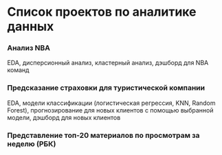 # Список проектов по аналитике данных

### Анализ NBA
EDA, дисперсионный анализ, кластерный анализ, дэшборд для NBA команд

### Предсказание страховки для туристической компании
EDA, модели классификации (логистическая регрессия, KNN, Random Forest), прогнозирование для новых клиентов с помощью выбранной модели, дэшборд для новых клиентов

### Представление топ-20 материалов по просмотрам за неделю (РБК)
